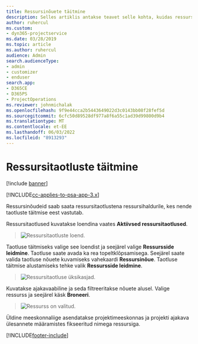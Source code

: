 ```yaml
---
title: Ressursinõuete täitmine
description: Selles artiklis antakse teavet selle kohta, kuidas ressursinõudeid täita.
author: ruhercul
ms.custom:
- dyn365-projectservice
ms.date: 03/28/2019
ms.topic: article
ms.author: ruhercul
audience: Admin
search.audienceType:
- admin
- customizer
- enduser
search.app:
- D365CE
- D365PS
- ProjectOperations
ms.reviewer: johnmichalak
ms.openlocfilehash: 9f9e44cca2b5443649022d3c0143bb08f28fef5d
ms.sourcegitcommit: 6cfc50d89528df977a8f6a55c1ad39d99800d9b4
ms.translationtype: MT
ms.contentlocale: et-EE
ms.lasthandoff: 06/03/2022
ms.locfileid: "8913293"
---
```

# <a name="fulfilling-resource-requests"></a>Ressursitaotluste täitmine

[!include [banner](../includes/psa-now-project-operations.md)]

[!INCLUDE[cc-applies-to-psa-app-3.x](../includes/cc-applies-to-psa-app-3x.md)]

Ressursinõudeid saab saata ressursitaotlustena ressursihaldurile, kes nende taotluste täitmise eest vastutab.

Ressursitaotlused kuvatakse loendina vaates **Aktiivsed ressursitaotlused**.

> ![Ressursitaotluste loend.](media/Resource-Management-image59.png)

Taotluse täitmiseks valige see loendist ja seejärel valige **Ressursside leidmine**. Taotluse saate avada ka rea topeltklõpsamisega. Seejärel saate valida taotluse nõuete kuvamiseks vahekaardi **Ressursinõue**. Taotluse täitmise alustamiseks tehke valik **Ressursside leidmine**.

> ![Ressursitaotluse üksikasjad.](media/Resource-Management-image60.png)

Kuvatakse ajakavaabiline ja seda filtreeritakse nõuete alusel. Valige ressurss ja seejärel käsk **Broneeri**.

> ![Ressurss on valitud.](media/Resource-Management-image61.png)

Üldine meeskonnaliige asendatakse projektimeeskonnas ja projekti ajakava ülesannete määramistes fikseeritud nimega ressursiga.


[!INCLUDE[footer-include](../includes/footer-banner.md)]

